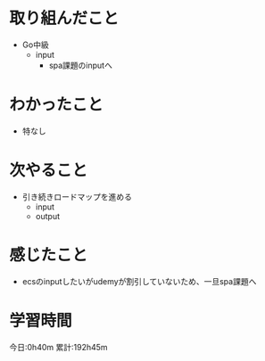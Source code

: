 # 取り組んだこと
  - Go中級
    - input
      - spa課題のinputへ


# わかったこと
  - 特なし

# 次やること
  - 引き続きロードマップを進める
    - input
    - output

# 感じたこと
 - ecsのinputしたいがudemyが割引していないため、一旦spa課題へ

# 学習時間
今日:0h40m
累計:192h45m
